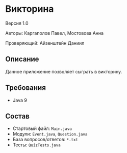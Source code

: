 # Викторина

Версия 1.0

Авторы: Каргаполов Павел, Мостовова Анна

Проверяющий: Айзенштейн Даниил

## Описание

Данное приложение позволяет сыграть в викторину.

## Требования

* Java 9

## Состав

* Стартовый файл: `Main.java`
* Модули: `Event.java`,  `Question.java`
* База вопросов/ответов: `*.txt`
* Тесты: `QuizTests.java`
